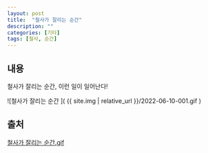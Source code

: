 ```yaml
---
layout: post
title:  "철사가 잘리는 순간"
description: ""
categories: [기타]
tags: [철사, 순간]
---
```


## 내용

철사가 잘리는 순간, 이런 일이 일어난다!

![철사가 잘리는 순간 ]( {{ site.img | relative_url }}/2022-06-10-001.gif )

## 출처

[철사가 잘리는 순간.gif](https://www.ddanzi.com/index.php?mid=free&statusList=HOT%2CHOTBEST%2CHOTAC%2CHOTBESTAC&page=2&document_srl=737211974)
